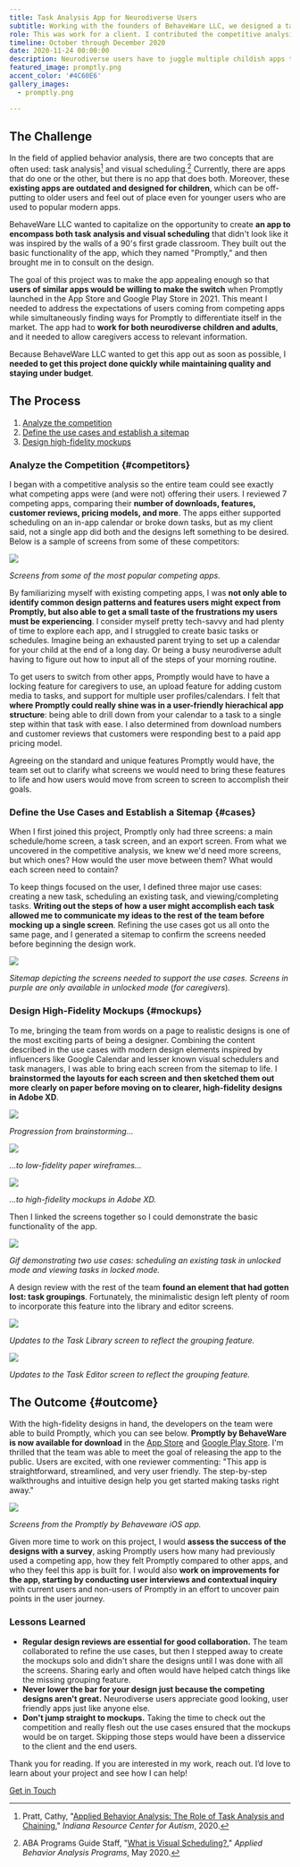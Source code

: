```yaml
---
title: Task Analysis App for Neurodiverse Users
subtitle: Working with the founders of BehaveWare LLC, we designed a task analysis and scheduling app that addresses the needs of neurodiverse individuals and their caregivers.
role: This was work for a client. I contributed the competitive analysis, use cases, sitemap, low-fidelity wireframes, and high-fidelity mockups.
timeline: October through December 2020
date: 2020-11-24 00:00:00
description: Neurodiverse users have to juggle multiple childish apps to help with scheduling and task analysis. I worked with <a href="https://www.behaveware.org/">BehaveWare LLC</a> to explore how their app, Promptly, could simplify daily life for these users. I got the lay of the land by <a href="#competitors">analyzing a variety of competing apps</a>. Then I worked with the team to <a href="#cases">define the main use cases and necessary screens</a>. Finally I <a href="#mockups">designed high-fidelity mockups of each screen</a>. The client implemented these designs in their app, and <a href="#outcome">the app is now available</a> for download in the App Store and Google Play Store.
featured_image: promptly.png
accent_color: '#4C60E6'
gallery_images:
  - promptly.png

---
```


## The Challenge

In the field of applied behavior analysis, there are two concepts that are often used: task analysis[^1] and visual scheduling.[^2] 
Currently, there are apps that do one or the other, but there is no app that does both. 
Moreover, these **existing apps are outdated and designed for children**, which can be off-putting to older users and feel out of place even for younger users who are used to popular modern apps. 

BehaveWare LLC wanted to capitalize on the opportunity to create **an app to encompass both task analysis and visual scheduling** that didn't look like it was inspired by the walls of a 90's first grade classroom.
They built out the basic functionality of the app, which they named "Promptly," and then brought me in to consult on the design.

The goal of this project was to make the app appealing enough so that **users of similar apps would be willing to make the switch** when Promptly launched in the App Store and Google Play Store in 2021.
This meant I needed to address the expectations of users coming from competing apps while simultaneously finding ways for Promptly to differentiate itself in the market. 
The app had to **work for both neurodiverse children and adults**, and it needed to allow caregivers access to relevant information.

Because BehaveWare LLC wanted to get this app out as soon as possible, I **needed to get this project done quickly while maintaining quality and staying under budget**.

[^1]: Pratt, Cathy, "[Applied Behavior Analysis: The Role of Task Analysis and Chaining](https://www.iidc.indiana.edu/irca/articles/applied-behavior-analysis.html)," *Indiana Resource Center for Autism*, 2020.
[^2]: ABA Programs Guide Staff, "[What is Visual Scheduling?](https://www.appliedbehavioranalysisprograms.com/faq/what-is-visual-scheduling/)," *Applied Behavior Analysis Programs*, May 2020.

## The Process

1. [Analyze the competition](#competitors)
2. [Define the use cases and establish a sitemap](#cases)
3. [Design high-fidelity mockups](#mockups)

### Analyze the Competition {#competitors}

I began with a competitive analysis so the entire team could see exactly what competing apps were (and were not) offering their users. 
I reviewed 7 competing apps, comparing their **number of downloads, features, customer reviews, pricing models, and more**. 
The apps either supported scheduling on an in-app calendar or broke down tasks, but as my client said, not a single app did both and the designs left something to be desired.
Below is a sample of screens from some of these competitors:

![](/images/projects/promptly/competitors.png)

<div class="caption"><i>Screens from some of the most popular competing apps.</i></div>

By familiarizing myself with existing competing apps, I was **not only able to identify common design patterns and features users might expect from Promptly, but also able to get a small taste of the frustrations my users must be experiencing**.
I consider myself pretty tech-savvy and had plenty of time to explore each app, and I struggled to create basic tasks or schedules.
Imagine being an exhausted parent trying to set up a calendar for your child at the end of a long day. 
Or being a busy neurodiverse adult having to figure out how to input all of the steps of your morning routine.

To get users to switch from other apps, Promptly would have to have a locking feature for caregivers to use, an upload feature for adding custom media to tasks, and support for multiple user profiles/calendars.
I felt that **where Promptly could really shine was in a user-friendly hierachical app structure**: being able to drill down from your calendar to a task to a single step within that task with ease.
I also determined from download numbers and customer reviews that customers were responding best to a paid app pricing model.

Agreeing on the standard and unique features Promptly would have, the team set out to clarify what screens we would need to bring these features to life and how users would move from screen to screen to accomplish their goals.

### Define the Use Cases and Establish a Sitemap {#cases}

When I first joined this project, Promptly only had three screens: a main schedule/home screen, a task screen, and an export screen. 
From what we uncovered in the competitive analysis, we knew we'd need more screens, but which ones? How would the user move between them? What would each screen need to contain?

To keep things focused on the user, I defined three major use cases: creating a new task, scheduling an existing task, and viewing/completing tasks.
**Writing out the steps of how a user might accomplish each task allowed me to communicate my ideas to the rest of the team before mocking up a single screen**.
Refining the use cases got us all onto the same page, and I generated a sitemap to confirm the screens needed before beginning the design work.

![](/images/projects/promptly/sitemap2.png)

<div class="caption"><i>Sitemap depicting the screens needed to support the use cases. Screens in purple are only available in unlocked mode </i>(<i>for caregivers</i>)<i>.</i></div>

### Design High-Fidelity Mockups {#mockups}

To me, bringing the team from words on a page to realistic designs is one of the most exciting parts of being a designer. 
Combining the content described in the use cases with modern design elements inspired by influencers like Google Calendar and lesser known visual schedulers and task managers, I was able to bring each screen from the sitemap to life.
I **brainstormed the layouts for each screen and then sketched them out more clearly on paper before moving on to clearer, high-fidelity designs in Adobe XD**.

![](/images/projects/promptly/brainstorm.jpg)

<div class="caption"><i>Progression from brainstorming...</i></div>

![](/images/projects/promptly/lowfi.jpg)

<div class="caption"><i>...to low-fidelity paper wireframes...</i></div>

![](/images/projects/promptly/hifi.jpg)

<div class="caption"><i>...to high-fidelity mockups in Adobe XD.</i></div>


Then I linked the screens together so I could demonstrate the basic functionality of the app.

![](/images/projects/promptly/prototype-faster.gif)

<div class="caption"><i>Gif demonstrating two use cases: scheduling an existing task in unlocked mode and viewing tasks in locked mode.</i></div>


A design review with the rest of the team **found an element that had gotten lost: task groupings**. 
Fortunately, the minimalistic design left plenty of room to incorporate this feature into the library and editor screens.

![](/images/projects/promptly/library-changes.png)

<div class="caption"><i>Updates to the Task Library screen to reflect the grouping feature.</i></div>

![](/images/projects/promptly/editor-changes.png)

<div class="caption"><i>Updates to the Task Editor screen to reflect the grouping feature.</i></div>


## The Outcome {#outcome}

With the high-fidelity designs in hand, the developers on the team were able to build Promptly, which you can see below. **Promptly by BehaveWare is now available for download** in the <a href="https://apps.apple.com/us/app/promptly-by-behaveware/id1548798389?ign-itsct=apps_box&ign-itscg=30200">App Store</a> and <a href="https://play.google.com/store/apps/details?id=org.behaveware.promptly">Google Play Store</a>. I'm thrilled that the team was able to meet the goal of releasing the app to the public.
Users are excited, with one reviewer commenting: "This app is straightforward, streamlined, and very user friendly. The step-by-step walkthroughs and intuitive design help you get started making tasks right away."

![](/images/projects/promptly/app-screens.png)

<div class="caption"><i>Screens from the Promptly by Behaveware iOS app.</i></div>

Given more time to work on this project, I would **assess the success of the designs with a survey**, asking Promptly users how many had previously used a competing app, how they felt Promptly compared to other apps, and who they feel this app is built for.
I would also **work on improvements for the app, starting by conducting user interviews and contextual inquiry** with current users and non-users of Promptly in an effort to uncover pain points in the user journey.

### Lessons Learned

* **Regular design reviews are essential for good collaboration.** The team collaborated to refine the use cases, but then I stepped away to create the mockups solo and didn't share the designs until I was done with all the screens. Sharing early and often would have helped catch things like the missing grouping feature.
* **Never lower the bar for your design just because the competing designs aren't great.** Neurodiverse users appreciate good looking, user friendly apps just like anyone else.
* **Don't jump straight to mockups.** Taking the time to check out the competition and really flesh out the use cases ensured that the mockups would be on target. Skipping those steps would have been a disservice to the client and the end users.

<div class="thank-line">Thank you for reading. If you are interested in my work, reach out. I’d love to learn about your project and see how I can help!</div>

<a href="#" class="cta button--fill contact-trigger js-contact">Get in Touch</a>